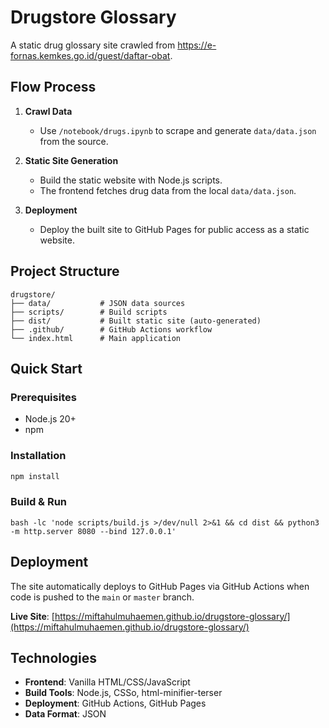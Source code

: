 # Drugstore Glossary

A static drug glossary site crawled from https://e-fornas.kemkes.go.id/guest/daftar-obat.

## Flow Process

1. **Crawl Data**
   - Use `/notebook/drugs.ipynb` to scrape and generate `data/data.json` from the source.

2. **Static Site Generation**
   - Build the static website with Node.js scripts.
   - The frontend fetches drug data from the local `data/data.json`.

3. **Deployment**
   - Deploy the built site to GitHub Pages for public access as a static website.


## Project Structure

```
drugstore/
├── data/           # JSON data sources
├── scripts/        # Build scripts
├── dist/           # Built static site (auto-generated)
├── .github/        # GitHub Actions workflow
└── index.html      # Main application
```

## Quick Start

### Prerequisites
- Node.js 20+
- npm

### Installation
```bash
npm install
```

### Build & Run

```
bash -lc 'node scripts/build.js >/dev/null 2>&1 && cd dist && python3 -m http.server 8080 --bind 127.0.0.1'
```

## Deployment

The site automatically deploys to GitHub Pages via GitHub Actions when code is pushed to the `main` or `master` branch.

**Live Site**: [https://miftahulmuhaemen.github.io/drugstore-glossary/](https://miftahulmuhaemen.github.io/drugstore-glossary/)

## Technologies

- **Frontend**: Vanilla HTML/CSS/JavaScript
- **Build Tools**: Node.js, CSSo, html-minifier-terser
- **Deployment**: GitHub Actions, GitHub Pages
- **Data Format**: JSON